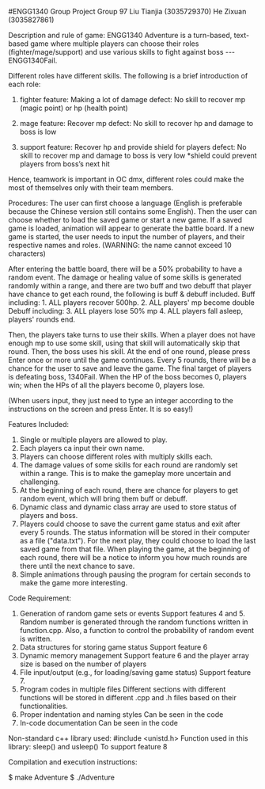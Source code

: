 #ENGG1340 Group Project
Group 97
Liu Tianjia (3035729370) 
He Zixuan (3035827861)

Description and rule of game:
ENGG1340 Adventure is a turn-based, text-based game where multiple players can choose their roles (fighter/mage/support) and use various skills to fight against boss --- ENGG1340Fail.

Different roles have different skills. The following is a brief introduction of each role:
1.	fighter
feature: Making a lot of damage
defect: No skill to recover mp (magic point) or hp (health point)

2.	mage
feature: Recover mp
defect: No skill to recover hp and damage to boss is low

3.	support
feature: Recover hp and provide shield for players
defect: No skill to recover mp and damage to boss is very low
*shield could prevent players from boss’s next hit

Hence, teamwork is important in OC dmx, different roles could make the most of themselves only with their team members.


Procedures:
The user can first choose a language (English is preferable because the Chinese version still contains some English). Then the user can choose whether to load the saved game or start a new game. If a saved game is loaded, animation will appear to generate the battle board. If a new game is started, the user needs to input the number of players, and their respective names and roles. (WARNING: the name cannot exceed 10 characters)

After entering the battle board, there will be a 50% probability to have a random event. The damage or healing value of some skills is generated randomly within a range, and there are two buff and two debuff that player have chance to get each round, the following is buff & debuff included.
Buff including: 	1. ALL players recover 500hp. 	2. ALL players' mp become double
Debuff including:	3. ALL players lose 50% mp	4. ALL players fall asleep, players' rounds end.

Then, the players take turns to use their skills. When a player does not have enough mp to use some skill, using that skill will automatically skip that round. 
Then, the boss uses his skill.
At the end of one round, please press Enter once or more until the game continues.
Every 5 rounds, there will be a chance for the user to save and leave the game.
The final target of players is defeating boss, 1340Fail. When the HP of the boss becomes 0, players win; when the HPs of all the players become 0, players lose.

(When users input, they just need to type an integer according to the instructions on the screen and press Enter. It is so easy!)

Features Included:
1. Single or multiple players are allowed to play.
2. Each players ca input their own name.
3. Players can choose different roles with multiply skills each.
4. The damage values of some skills for each round are randomly set within a range. This is to make the gameplay more uncertain and challenging.
5. At the beginning of each round, there are chance for players to get random event, which will bring them buff or debuff.
6. Dynamic class and dynamic class array are used to store status of players and boss.
7. Players could choose to save the current game status and exit after every 5 rounds. The status information will be stored in their computer as a file ("data.txt"). For the next play, they could choose to load the last saved game from that file. When playing the game, at the beginning of each round, there will be a notice to inform you how much rounds are there until the next chance to save.
8. Simple animations through pausing the program for certain seconds to make the game more interesting.


Code Requirement:
1.	Generation of random game sets or events
Support features 4 and 5. Random number is generated through the random functions written in function.cpp. Also, a function to control the probability of random event is written.
2.	Data structures for storing game status
Support feature 6
3.	Dynamic memory management
Support feature 6 and the player array size is based on the number of players
4.	File input/output (e.g., for loading/saving game status)
Support feature 7. 
5.	Program codes in multiple files
Different sections with different functions will be stored in different .cpp and .h files based on their functionalities.
6.	Proper indentation and naming styles
Can be seen in the code
7.	In-code documentation
Can be seen in the code


Non-standard c++ library used:
#include <unistd.h>
Function used in this library: sleep() and usleep()
To support feature 8


Compilation and execution instructions:

$ make Adventure
$ ./Adventure
